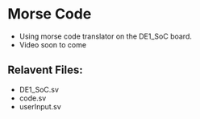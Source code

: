 # Morse Code

* Using morse code translator on the DE1_SoC board.
* Video soon to come

## Relavent Files:

* DE1_SoC.sv
* code.sv
* userInput.sv
